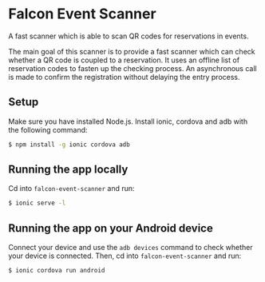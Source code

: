 # Falcon Event Scanner
A fast scanner which is able to scan QR codes for reservations in events.

The main goal of this scanner is to provide a fast scanner which can check whether a QR code is coupled to a reservation. It uses an offline list of reservation codes to fasten up the checking process. An asynchronous call is made to confirm the registration without delaying the entry process.

## Setup
Make sure you have installed Node.js. Install ionic, cordova and adb with the following command:

```bash
$ npm install -g ionic cordova adb
```

## Running the app locally
Cd into `falcon-event-scanner` and run:

```bash
$ ionic serve -l
```

## Running the app on your Android device
Connect your device and use the `adb devices` command to check whether your device is connected. Then, cd into `falcon-event-scanner` and run:

```bash
$ ionic cordova run android
```